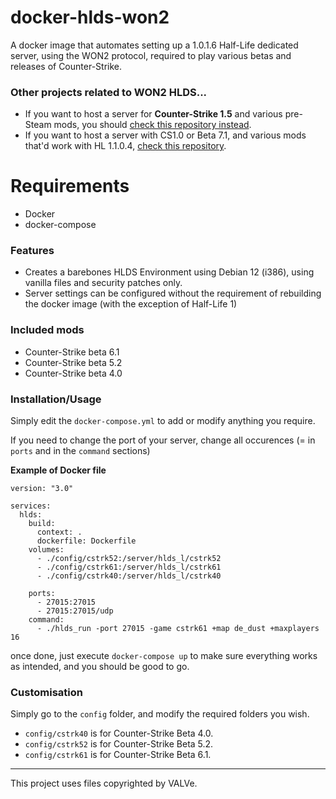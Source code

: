 # docker-hlds-won2
A docker image that automates setting up a 1.0.1.6 Half-Life dedicated server, using the WON2 protocol, required to play various betas and releases of Counter-Strike.

### Other projects related to WON2 HLDS...
- If you want to host a server for **Counter-Strike 1.5** and various pre-Steam mods, you should [check this repository instead](https://github.com/Ch0wW/docker-hlds-won2).
- If you want to host a server with CS1.0 or Beta 7.1, and various mods that'd work with HL 1.1.0.4, [check this repository](https://github.com/Ch0wW/docker-hlds-won2-1104).

# Requirements
- Docker
- docker-compose

### Features
* Creates a barebones HLDS Environment using Debian 12 (i386), using vanilla files and security patches only.
* Server settings can be configured without the requirement of rebuilding the docker image (with the exception of Half-Life 1)

### Included mods
- Counter-Strike beta 6.1
- Counter-Strike beta 5.2
- Counter-Strike beta 4.0

### Installation/Usage

Simply edit the `docker-compose.yml` to add or modify anything you require.

If you need to change the port of your server, change all occurences (= in `ports` and in the `command` sections)

**Example of Docker file**
```
version: "3.0"

services:
  hlds:
    build:
      context: .
      dockerfile: Dockerfile
    volumes:
      - ./config/cstrk52:/server/hlds_l/cstrk52 
      - ./config/cstrk61:/server/hlds_l/cstrk61
      - ./config/cstrk40:/server/hlds_l/cstrk40 

    ports:
      - 27015:27015
      - 27015:27015/udp
    command:
      - ./hlds_run -port 27015 -game cstrk61 +map de_dust +maxplayers 16

```

once done, just execute `docker-compose up` to make sure everything works as intended, and you should be good to go.

### Customisation

Simply go to the `config` folder, and modify the required folders you wish.

- `config/cstrk40` is for Counter-Strike Beta 4.0.
- `config/cstrk52` is for Counter-Strike Beta 5.2.
- `config/cstrk61` is for Counter-Strike Beta 6.1.
-----------

This project uses files copyrighted by VALVe. 